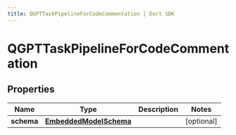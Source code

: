 ```yaml
---
title: QGPTTaskPipelineForCodeCommentation | Dart SDK
---
```


# QGPTTaskPipelineForCodeCommentation

## Properties
Name | Type | Description | Notes
------------ | ------------- | ------------- | -------------
**schema** | [**EmbeddedModelSchema**](EmbeddedModelSchema) |  | [optional] 


